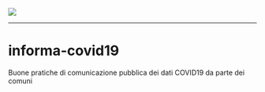 [![](https://img.shields.io/badge/discussioni-partecipa-brightgreen?style=for-the-badge&logo=github)](https://github.com/opendatasicilia/informa-covid19/discussions)

---

# informa-covid19
Buone pratiche di comunicazione pubblica dei dati COVID19 da parte dei comuni
